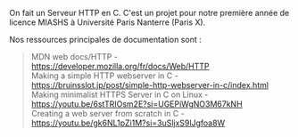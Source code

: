 On fait un Serveur HTTP en C.
C'est un projet pour notre première année de licence MIASHS à Université Paris Nanterre (Paris X).

Nos ressources principales de documentation sont :
> MDN web docs/HTTP - https://developer.mozilla.org/fr/docs/Web/HTTP \
> Making a simple HTTP webserver in C - https://bruinsslot.jp/post/simple-http-webserver-in-c/index.html \
> Making minimalist HTTPS Server in C on Linux - https://youtu.be/6stTRIOsm2E?si=UGEPiWgNO3M67kNH \
> Creating a web server from scratch in C - https://youtu.be/gk6NL1pZi1M?si=3uSljxS9lJgfoa8W
